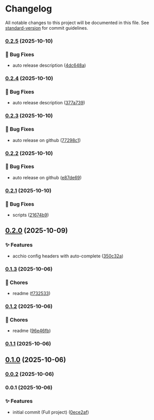 # Changelog

All notable changes to this project will be documented in this file. See [standard-version](https://github.com/conventional-changelog/standard-version) for commit guidelines.

### [0.2.5](https://github.com/fernandosoares/acchio/compare/v0.2.4...v0.2.5) (2025-10-10)


### 🐛 Bug Fixes

* auto release description ([4dc648a](https://github.com/fernandosoares/acchio/commit/4dc648ac756337efcfa67dd3e57cce93b983b16a))

### [0.2.4](https://github.com/fernandosoares/acchio/compare/v0.2.3...v0.2.4) (2025-10-10)


### 🐛 Bug Fixes

* auto release description ([377a739](https://github.com/fernandosoares/acchio/commit/377a739d635ebec4bcbf3e4fc6d6139a8f992bfb))

### [0.2.3](https://github.com/fernandosoares/acchio/compare/v0.99.0-test...v0.2.3) (2025-10-10)


### 🐛 Bug Fixes

* auto release on github ([77298c1](https://github.com/fernandosoares/acchio/commit/77298c1926e66d555da116822357f3478cbbe98f))

### [0.2.2](https://github.com/fernandosoares/acchio/compare/v0.2.1...v0.2.2) (2025-10-10)


### 🐛 Bug Fixes

* auto release on github ([e87de69](https://github.com/fernandosoares/acchio/commit/e87de69d9d1972797bd8d7647d9746b5200cd7c8))

### [0.2.1](https://github.com/fernandosoares/acchio/compare/v0.2.0...v0.2.1) (2025-10-10)


### 🐛 Bug Fixes

* scripts ([21674b9](https://github.com/fernandosoares/acchio/commit/21674b9abba52470ceb590bc74db13268d44ad51))

## [0.2.0](https://github.com/fernandosoares/acchio/compare/v0.1.3...v0.2.0) (2025-10-09)


### ✨ Features

* acchio config headers with auto-complete ([350c32a](https://github.com/fernandosoares/acchio/commit/350c32ab1e3868f96916ada0a7a44be2e2d152ed))

### [0.1.3](https://github.com/fernandosoares/acchio/compare/v0.1.2...v0.1.3) (2025-10-06)


### 🚚 Chores

* readme ([f732533](https://github.com/fernandosoares/acchio/commit/f732533246f2a8a7020561efed2b0d962d74122a))

### [0.1.2](https://github.com/fernandosoares/acchio/compare/v0.1.1...v0.1.2) (2025-10-06)


### 🚚 Chores

* readme ([96e46fb](https://github.com/fernandosoares/acchio/commit/96e46fb968574e7297271c8c5ff1975701891d7f))

### [0.1.1](https://github.com/fernandosoares/acchio/compare/v0.1.0...v0.1.1) (2025-10-06)

## [0.1.0](https://github.com/fernandosoares/acchio/compare/v0.0.2...v0.1.0) (2025-10-06)

### [0.0.2](https://github.com/fernandosoares/acchio/compare/v0.0.1...v0.0.2) (2025-10-06)

### 0.0.1 (2025-10-06)


### ✨ Features

* initial commit (Full project) ([0ece2af](https://github.com/fernandosoares/acchio/commit/0ece2afc0fc49893bb2f26abc38926cdeee67381))
